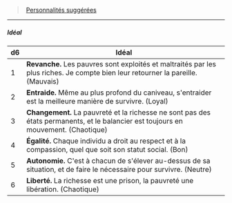 ﻿---
!Generic
Id: background_misereux_hd.md#idéal
ParentLink: background_misereux_hd.md#personnalités-suggérées
Name: Idéal
ParentName: Personnalités suggérées
NameLevel: 5
---
> [Personnalités suggérées](hd_background_misereux_personnalites_suggerees.md)

---

##### Idéal

|d6|Idéal|
|---|---|
|1|**Revanche.** Les pauvres sont exploités et maltraités par les plus riches. Je compte bien leur retourner la pareille. (Mauvais)|
|2|**Entraide.** Même au plus profond du caniveau, s'entraider est la meilleure manière de survivre. (Loyal)|
|3|**Changement.** La pauvreté et la richesse ne sont pas des états permanents, et le balancier est toujours en mouvement. (Chaotique)|
|4|**Égalité.** Chaque individu a droit au respect et à la compassion, quel que soit son statut social. (Bon)|
|5|**Autonomie.** C'est à chacun de s'élever au-dessus de sa situation, et de faire le nécessaire pour survivre. (Neutre)|
|6|**Liberté.** La richesse est une prison, la pauvreté une libération. (Chaotique)|

